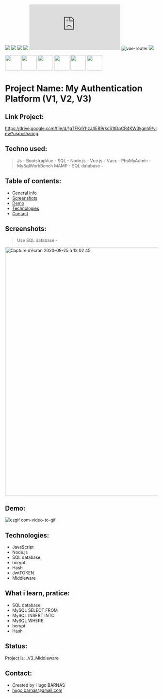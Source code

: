 ![](https://img.shields.io/badge/MySQL-lightgrey?logo=MySQL&color=lightgrey)
![](https://img.shields.io/badge/JavaScript-inactive?logo=JavaScript)
![](https://img.shields.io/badge/Node.js-inactive?logo=Node.js&color=brightgreen)
![](https://img.shields.io/badge/Bootstrap-blueviolet?logo=Bootstrap&color=blueviolet)
![](https://img.shields.io/badge/Vue.js?logo=Vue.js&color=green)
<img src="https://img.shields.io/badge/vue.router-green.svg" alt="vue-router">
![](https://img.shields.io/badge/vuex-made%20in-green)
<p>
<img src="https://user-images.githubusercontent.com/57058997/96006114-6e39ae80-0e3d-11eb-8519-5edda4aeac1b.png" height="50">
<img src="https://user-images.githubusercontent.com/57058997/96035761-c683a700-0e63-11eb-99f8-e125caf76368.png" height="50">
<img src="https://user-images.githubusercontent.com/57058997/96035231-05652d00-0e63-11eb-92a4-62ba187e979c.png" height="50">
<img src="https://user-images.githubusercontent.com/57058997/96035390-44937e00-0e63-11eb-98ea-7cd329ae927f.png" height="50">
<img src="https://user-images.githubusercontent.com/57058997/96036427-ba4c1980-0e64-11eb-9dd3-6845dd430fc0.png" height="50">
<img src="https://user-images.githubusercontent.com/57058997/96007920-477c7780-0e3f-11eb-8e86-15d9c63895e8.png" height="50">
</p>


# Project Name: My Authentication Platform (V1, V2, V3)


## Link Project: 
https://drive.google.com/file/d/1gTFKnYhzJ4EB9rkcS1tDpCR4KW3kgnh9/view?usp=sharing

## Techno used:
> Js -
> BootstrapVue -
> SQL - 
> Node.js -
> Vue.js -
> Vuex -
> PhpMyAdmin -
> MySqlWorkBench
> MAMP -
> SQL database -


## Table of contents:
* [General info](#general-info)
* [Screenshots](#screenshots)
* [Demo](#demo)
* [Technologies](#Technologies)
* [Contact](#contact)


## Screenshots:
> Use SQL database -
<img width="816" alt="Capture d’écran 2020-09-25 à 13 02 45" src="https://user-images.githubusercontent.com/57058997/94259926-98c7d400-ff2f-11ea-89b0-6b61aa8cc0ea.png">

## Demo:
![ezgif com-video-to-gif](https://user-images.githubusercontent.com/57058997/94261601-69669680-ff32-11ea-89b0-5de4bb65c8fb.gif)

## Technologies:
* JavaScript
* Node.js
* SQL database
* bcrypt 
* Hash
* JwtTOKEN
* Middleware

## What i learn, pratice: 
<ul>
 <li>SQL database
 <li>MySQL SELECT FROM
 <li>MySQL INSERT INTO
 <li>MySQL WHERE 
 <li>bcrypt
 <li>Hash
</ul>
 
## Status:
Project is:  _V3_Middleware

## Contact:
* Created by Hugo BARNAS
* hugo.barnas@gmail.com

